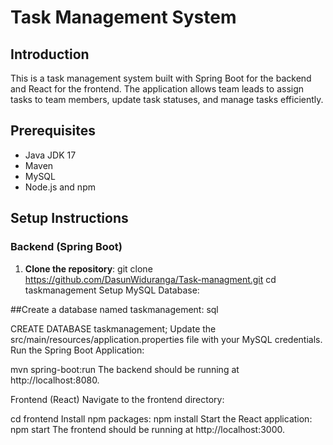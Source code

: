 # Task Management System

## Introduction
This is a task management system built with Spring Boot for the backend and React for the frontend. The application allows team leads to assign tasks to team members, update task statuses, and manage tasks efficiently.

## Prerequisites
- Java JDK 17
- Maven
- MySQL
- Node.js and npm

## Setup Instructions

### Backend (Spring Boot)

1. **Clone the repository**:
git clone https://github.com/DasunWiduranga/Task-managment.git
cd taskmanagement
Setup MySQL Database:

##Create a database named taskmanagement:
sql

CREATE DATABASE taskmanagement;
Update the src/main/resources/application.properties file with your MySQL credentials.
Run the Spring Boot Application:



mvn spring-boot:run
The backend should be running at http://localhost:8080.

Frontend (React)
Navigate to the frontend directory:

cd frontend
Install npm packages:
npm install
Start the React application:
npm start
The frontend should be running at http://localhost:3000.
